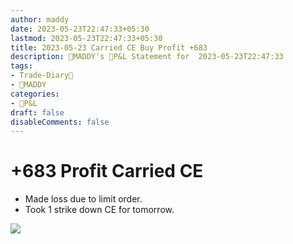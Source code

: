 ```yaml
---
author: maddy
date: 2023-05-23T22:47:33+05:30
lastmod: 2023-05-23T22:47:33+05:30
title: 2023-05-23 Carried CE Buy Profit +683
description: 🧔MADDY's 💸P&L Statement for  2023-05-23T22:47:33
tags:
- Trade-Diary📗
- 🧔MADDY
categories: 
- 💸P&L
draft: false
disableComments: false
---
```

# +683 Profit Carried CE

- Made loss due to limit order.
- Took 1 strike down CE for tomorrow.

![](https://i.imgur.com/dxFS6gG.png)
